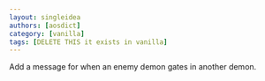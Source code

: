 ```yaml
---
layout: singleidea
authors: [aosdict]
category: [vanilla]
tags: [DELETE THIS it exists in vanilla]
---
```

Add a message for when an enemy demon gates in another demon.
